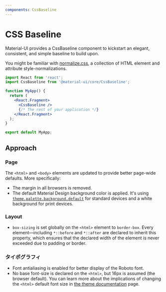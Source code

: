 ```yaml
---
components: CssBaseline
---
```


# CSS Baseline

<p class="description">Material-UI provides a CssBaseline component to kickstart an elegant, consistent, and simple baseline to build upon.</p>

You might be familiar with [normalize.css](https://github.com/necolas/normalize.css), a collection of HTML element and attribute style-normalizations.

```jsx
import React from 'react';
import CssBaseline from '@material-ui/core/CssBaseline';

function MyApp() {
  return (
    <React.Fragment>
      <CssBaseline />
      {/* The rest of your application */}
    </React.Fragment>
  );
}

export default MyApp;
```

## Approach

### Page

The `<html>` and `<body>` elements are updated to provide better page-wide defaults. More specifically:

- The margin in all browsers is removed.
- The default Material Design background color is applied. It's using [`theme.palette.background.default`](/customization/default-theme/?expend-path=$.palette.background) for standard devices and a white background for print devices.

### Layout

- `box-sizing` is set globally on the `<html>` element to `border-box`. Every element—including `*::before` and `*::after` are declared to inherit this property, which ensures that the declared width of the element is never exceeded due to padding or border.

### タイポグラフィ

- Font antialiasing is enabled for better display of the Roboto font.
- No base font-size is declared on the `<html>`, but 16px is assumed (the browser default). You can learn more about the implications of changing the `<html>` default font size in [the theme documentation](/customization/themes/#typography-html-font-size) page.
